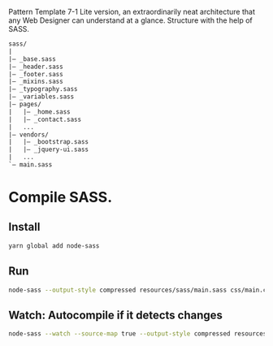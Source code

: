 Pattern Template 7-1 Lite version, an extraordinarily neat architecture that any Web Designer can understand at a glance. Structure with the help of SASS.

``` txt
sass/                    
|
|– _base.sass            
|– _header.sass          
|– _footer.sass          
|– _mixins.sass          
|– _typography.sass      
|– _variables.sass       
|– pages/                
|   |– _home.sass        
|   |– _contact.sass     
|   ...                  
|– vendors/              
|   |– _bootstrap.sass   
|   |– _jquery-ui.sass   
|   ...                  
`– main.sass             
```

# Compile SASS.

## Install

``` bash
yarn global add node-sass
```

## Run

``` bash
node-sass --output-style compressed resources/sass/main.sass css/main.css
```

## Watch: Autocompile if it detects changes 

``` bash
node-sass --watch --source-map true --output-style compressed resources/sass/main.sass css/main.css
```
